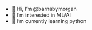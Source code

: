 - 👋 Hi, I’m @barnabymorgan
- 👀 I’m interested in ML/AI
- 🌱 I’m currently learning python 

<!---
- 💞️ I’m looking to collaborate on ...
- 📫 How to reach me ...

barnabymorgan/barnabymorgan is a ✨ special ✨ repository because its `README.md` (this file) appears on your GitHub profile.
You can click the Preview link to take a look at your changes.
--->
